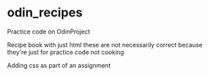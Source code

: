 # odin_recipes
Practice code on OdinProject

Recipe book with just html
these are not necessarily correct because they're just for practice code not cooking

Adding css as part of an assignment